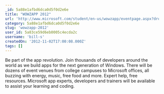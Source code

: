 ```yaml
---
_id: 5a88e1afbd6dca0d5f0d2e6e
title: "WOWZAPP 2012"
url: 'http://www.microsoft.com/student/en-us/wowzapp/eventpage.aspx?drop=4'
category: 5a88e1afbd6dca0d5f0d2e6e
slug: 'wowzapp-2012'
user_id: 5a83ce59d6eb0005c4ecda2c
username: 'bill-s'
createdOn: '2012-11-02T17:00:08.000Z'
tags: []
---
```


Be part of the app revolution. Join thousands of developers around the world as we build apps for the next generation of Windows. There will be dozens of event venues from college campuses to Microsoft offices, all buzzing with energy, music, free food and more. Expert help, free resources. Microsoft app experts, developers and trainers will be available to assist your learning and coding.
